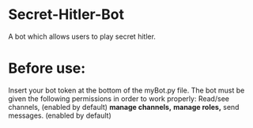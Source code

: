 # Secret-Hitler-Bot

A bot which allows users to play secret hitler.

# Before use:
Insert your bot token at the bottom of the myBot.py file.
The bot must be given the following permissions in order to work properly: 
    Read/see channels, (enabled by default)
    **manage channels,** 
    **manage roles,** 
    send messages. (enabled by default)
